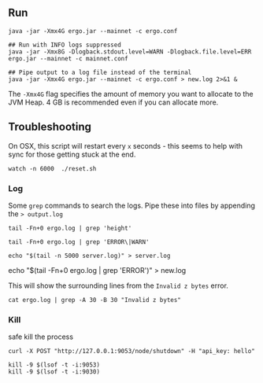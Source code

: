 





## Run

```
java -jar -Xmx4G ergo.jar --mainnet -c ergo.conf

## Run with INFO logs suppressed
java -jar -Xmx8G -Dlogback.stdout.level=WARN -Dlogback.file.level=ERR ergo.jar --mainnet -c mainnet.conf

## Pipe output to a log file instead of the terminal
java -jar -Xmx4G ergo.jar --mainnet -c ergo.conf > new.log 2>&1 & 
```
The `-Xmx4G` flag specifies the amount of memory you want to allocate to the JVM Heap. 4 GB is recommended even if you can allocate more.  


## Troubleshooting


On OSX, this script will restart every `x` seconds - this seems to help with sync for those getting stuck at the end.
```
watch -n 6000  ./reset.sh
```

### Log

Some `grep` commands to search the logs. Pipe these into files by appending the `> output.log`

```
tail -Fn+0 ergo.log | grep 'height'
```

```
tail -Fn+0 ergo.log | grep 'ERROR\|WARN'
```

```
echo "$(tail -n 5000 server.log)" > server.log
```
echo "$(tail -Fn+0 ergo.log | grep 'ERROR')" > new.log


This will show the surrounding lines from the `Invalid z bytes` error.

```
cat ergo.log | grep -A 30 -B 30 "Invalid z bytes"
```


### Kill 

safe kill the process

```
curl -X POST "http://127.0.0.1:9053/node/shutdown" -H "api_key: hello"
```

```
kill -9 $(lsof -t -i:9053)
kill -9 $(lsof -t -i:9030)
```


